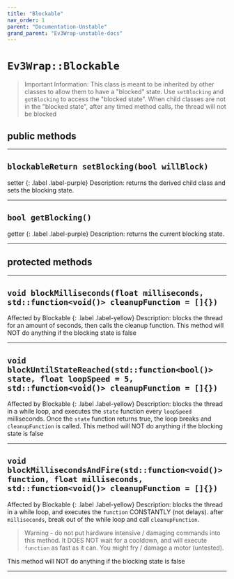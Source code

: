 ```yaml
---
title: "Blockable"
nav_order: 1
parent: "Documentation-Unstable"
grand_parent: "Ev3Wrap-unstable-docs"
---
```

# `Ev3Wrap::Blockable`
> Important Information: This class is meant to be inherited by other classes to allow them to have a "blocked" state. Use `setBlocking` and `getBlocking` to access the "blocked state". When child classes are not in the "blocked state", after any timed method calls, the thread will not be blocked

## public methods
---

## `blockableReturn setBlocking(bool willBlock)`
setter
{: .label .label-purple}
Description: returns the derived child class and sets the blocking state.

---

## `bool getBlocking()`
getter
{: .label .label-purple}
Description: returns the current blocking state.

---

## protected methods
---
## `void blockMilliseconds(float milliseconds, std::function<void()> cleanupFunction = []{})`
Affected by Blockable
{: .label .label-yellow}
Description: blocks the thread for an amount of seconds, then calls the cleanup function. This method will NOT do anything if the blocking state is false

---

## `void blockUntilStateReached(std::function<bool()> state, float loopSpeed = 5, std::function<void()> cleanupFunction = []{})`
Affected by Blockable
{: .label .label-yellow}
Description: blocks the thread in a while loop, and executes the `state` function every `loopSpeed` milliseconds. Once the `state` function returns true, the loop breaks and `cleanupFunction` is called.
This method will NOT do anything if the blocking state is false

---

## `void blockMillisecondsAndFire(std::function<void()> function, float milliseconds, std::function<void()> cleanupFunction = []{})`
Affected by Blockable
{: .label .label-yellow}
Description: blocks the thread in a while loop, and executes the `function` CONSTANTLY (not delays). after `milliseconds`, break out of the while loop and call `cleanupFunction`.
>   Warning - do not put hardware intensive / damaging commands into this method. It DOES NOT wait for a cooldown, and will execute `function` as fast as it can. You might fry / damage a motor (untested).
> 
This method will NOT do anything if the blocking state is false

---
